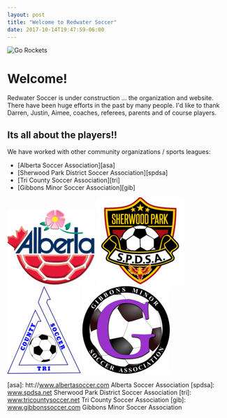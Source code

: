 ```yaml
---
layout: post
title: "Welcome to Redwater Soccer"
date: 2017-10-14T19:47:59-06:00
---
```


![Go Rockets][rlogo]

# Welcome!

Redwater Soccer is under construction ... the organization and website. There have been huge efforts in the past by many people. I'd like to thank Darren, Justin, Aimee, coaches, referees, parents and of course players.

## Its all about the players!!

We have worked with other community organizations / sports leagues:
- [Alberta Soccer Association][asa]
- [Sherwood Park District Soccer Association][spdsa]
- [Tri County Soccer Association][tri]
- [Gibbons Minor Soccer Association][gib] 

![iasa]
![ispdsa]
![itri]
![igib]


[asa]: htt://www.albertasoccer.com Alberta Soccer Association
[spdsa]: www.spdsa.net Sherwood Park District Soccer Association
[tri]: www.tricountysoccer.net Tri County Soccer Association
[gib]: www.gibbonssoccer.com Gibbons Minor Soccer Association

[rlogo]: /images/RocetsLogo.png
[iasa]: /images/asalogo_small.png
[ispdsa]: /images/spdsa_small.png
[itri]: /images/tricounty_small.png
[igib]: /images/gibbons_small.png
